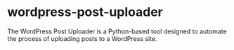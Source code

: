 # wordpress-post-uploader
The WordPress Post Uploader is a Python-based tool designed to automate the process of uploading posts to a WordPress site.
